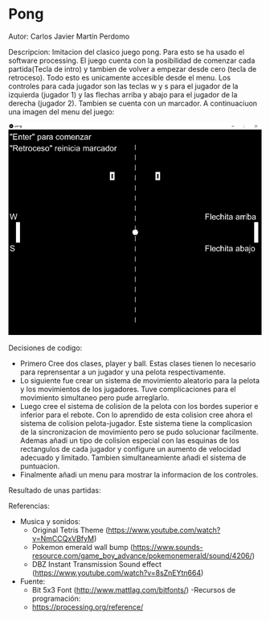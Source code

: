 # Pong

Autor: Carlos Javier Martín Perdomo

Descripcion: Imitacion del clasico juego pong. Para esto se ha usado el software processing. El juego cuenta con la posibilidad de comenzar cada partida(Tecla de intro) y tambien de volver a empezar desde cero (tecla de retroceso). Todo esto es unicamente accesible desde el menu. Los controles para cada jugador son las teclas w y s  para el jugador de la izquierda (jugador 1) y las flechas arriba y abajo para el jugador de la derecha (jugador 2). Tambien se cuenta con un marcador. A continuaciuon una imagen del menu del juego:

![alt text](https://github.com/CarlosJavierMartin/Pong/blob/master/image.png?raw=true)



Decisiones de codigo:
- Primero Cree dos clases, player y ball. Estas clases tienen lo necesario para reprensentar a un jugador y una pelota respectivamente. 
- Lo siguiente fue crear un sistema de movimiento aleatorio para la pelota y los movimientos de los jugadores. Tuve complicaciones para el movimiento simultaneo pero pude arreglarlo.
- Luego cree el sistema de colision de la pelota con los bordes superior e inferior para el rebote. Con lo aprendido de esta colision cree ahora el sistema de colision pelota-jugador. Este sistema tiene la complicasion de la sincronizacion de movimiento pero se pudo solucionar facilmente. Ademas añadi un tipo de colision especial con las esquinas de los rectangulos de cada jugador y configure un aumento de velocidad adecuado y limitado. Tambien simultaneamiente añadi el sistema de puntuacion.
- Finalmente añadi un menu para mostrar la informacion de los controles.

Resultado de unas partidas:





Referencias:
- Musica y sonidos:
  - Original Tetris Theme (https://www.youtube.com/watch?v=NmCCQxVBfyM)
  - Pokemon emerald wall bump (https://www.sounds-resource.com/game_boy_advance/pokemonemerald/sound/4206/)
  - DBZ Instant Transmission Sound effect (https://www.youtube.com/watch?v=8sZnEYtn664)
- Fuente:
  - Bit 5x3 Font (http://www.mattlag.com/bitfonts/)
-Recursos de programación:
  - https://processing.org/reference/
